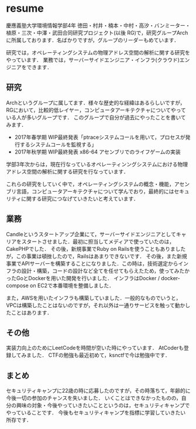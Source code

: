 # resume

慶應義塾大学環境情報学部4年
徳田・村井・楠本・中村・高汐・バンミーター・植原・三次・中澤・武田合同研究プロジェクト(以後 RG)で，研究グループArchに所属しております．名ばかりですが，グループのリーダーもめています．

研究では，オペレーティングシステムの物理アドレス空間の解析に関する研究をやっています．
業務では，サーバーサイドエンジニア・インフラ(クラウド)エンジニアをできます．

## 研究

Archというグループに属してます．様々な歴史的な経緯はあるらしいですが，RGにおいて，比較的低レイヤー，コンピュータアーキテクチャについてやっている人が多いグループです．
このグループで自分が過去にやったことを書いてみます．

- 2017年春学期 WIP最終発表「ptraceシステムコールを用いて，プロセスが発行するシステムコールを監視する」
- 2017年秋学期 WIP最終発表 x86-64 アセンブリでのライフゲームの実装

学部3年次からは，現在行なっているオペレーティンングシステムにおける物理アドレス空間の解析に関する研究を行なっています．

これらの研究をしていく中で，オペレーティングシステムの概念・機能，アセンブリ言語，コンピュータアーキテクチャについて学んでおり，最終的にはセキュリティに関する研究につなげていきたいと考えています．

## 業務

Candleというスタートアップ企業にて，サーバーサイドエンジニアとしてキャリアをスタートさせました．最初に担当してメディアで使っていたのは，CakePHPでした．
その後，新規事業でRuby on Railsを使うこともありましたが，この事業は頓挫したので，Railsはあまりできないです．
その後，また新規事業でAPIサーバーを構築することになりました．この時は，技術選定からインフラの設計・構築，コードの設計など全てを任せてもらえたため，使ってみたかったGoとDockerを用いた開発を行いました．
インフラはDocker / docker-compose on EC2で本番環境を整備しました．

また，AWSを用いたインフラも構築していました．一般的なものでいうと，VPCは構築したことはないのですが，それ以外は一通りサービスを触って動かしたことはあります．

## その他

実装力向上のためにLeetCodeを時間が空いた時にやっています．
AtCoderも登録してみました．
CTFの勉強も最近初めて，ksnctfで今は勉強中です．

## まとめ

セキュリティキャンプに22歳の時に応募したのですが，その時落ちて，年齢的に今後一切の参加のチャンスを失いました．
いくことはできなかったものの，自分の興味の対象・今後やっていきたいことというのは，セキュリティキャンプでやっていることです．
今後もセキュリティキャンプを指標に学習していきたい所存です．
